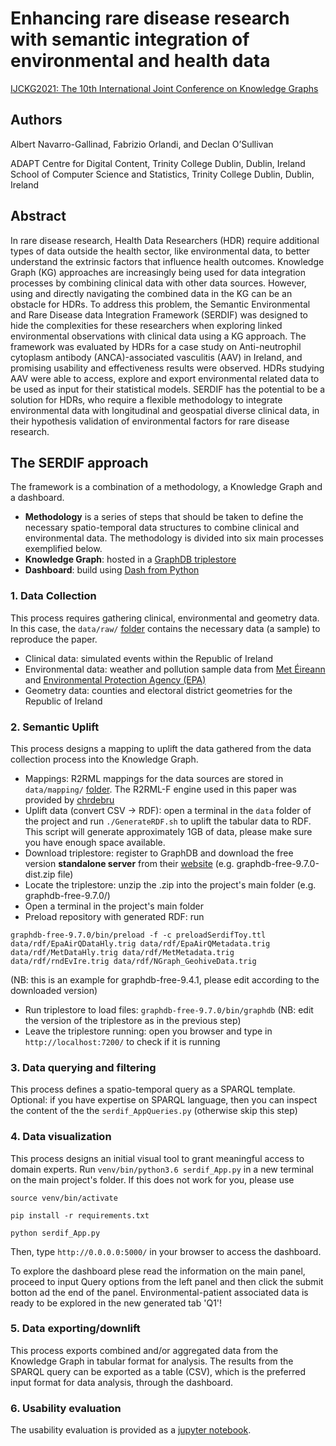 # Enhancing rare disease research with semantic integration of environmental and health data 
[IJCKG2021: The 10th International Joint Conference on Knowledge Graphs](https://iswc2021.semanticweb.org/in-use-call)

## Authors
Albert Navarro-Gallinad, Fabrizio Orlandi, and Declan O’Sullivan

ADAPT Centre for Digital Content, Trinity College Dublin, Dublin, Ireland
School of Computer Science and Statistics, Trinity College Dublin, Dublin, Ireland

## Abstract
In rare disease research, Health Data Researchers (HDR) require additional types of data outside the health sector, like environmental data, to better understand the extrinsic factors that influence health outcomes. Knowledge Graph (KG) approaches are increasingly being used for data integration processes by combining clinical data with other data sources. However, using and directly navigating the combined data in the KG can be an obstacle for HDRs. To address this problem, the Semantic Environmental and Rare Disease data Integration Framework (SERDIF) was designed to hide the complexities for these researchers when exploring linked environmental observations with clinical data using a KG approach. The framework was evaluated by HDRs for a case study on Anti-neutrophil cytoplasm antibody (ANCA)-associated vasculitis (AAV) in Ireland, and promising usability and effectiveness results were observed. HDRs studying AAV were able to access, explore and export environmental related data to be used as input for their statistical models. SERDIF has the potential to be a solution for HDRs, who require a flexible methodology to integrate environmental data with longitudinal and geospatial diverse clinical data, in their hypothesis validation of environmental factors for rare disease research.

## The SERDIF approach
The framework is a combination of a methodology, a Knowledge Graph and a dashboard.
* **Methodology** is a series of steps that should be taken to define the necessary spatio-temporal data structures to combine clinical and environmental data. The methodology is divided into six main processes exemplified below.
* **Knowledge Graph**: hosted in a [GraphDB triplestore](https://graphdb.ontotext.com/)
* **Dashboard**: build using [Dash from Python](https://plotly.com/dash/)

### 1. Data Collection
This process requires gathering clinical, environmental and geometry data. In this case, the `data/raw/` [folder](https://github.com/navarral/iswc2021-in-use-paper/tree/main/data/raw) contains the necessary data (a sample) to reproduce the paper.

* Clinical data: simulated events within the Republic of Ireland
* Environmental data: weather and pollution sample data from [Met Éireann](https://www.met.ie//climate/available-data/historical-data) and [Environmental Protection Agency (EPA)](http://www.epa.ie/)
* Geometry data: counties and electoral district geometries for the Republic of Ireland

### 2. Semantic Uplift
This process designs a mapping to uplift the data gathered from the data collection process into the Knowledge Graph.

* Mappings: R2RML mappings for the data sources are stored in `data/mapping/` [folder](https://github.com/navarral/iswc2021-in-use-paper/tree/main/data/mapping). The R2RML-F engine used in this paper was provided by [chrdebru](https://github.com/chrdebru/r2rml)
* Uplift data (convert CSV -> RDF): open a terminal in the `data` folder of the project and run `./GenerateRDF.sh` to uplift the tabular data to RDF. This script will generate approximately 1GB of data, please make sure you have enough space available.
* Download triplestore: register to GraphDB and download the free version **standalone server** from their [website](https://www.ontotext.com/products/graphdb/graphdb-free/) (e.g. graphdb-free-9.7.0-dist.zip file)
* Locate the triplestore: unzip the .zip into the project's main folder (e.g. graphdb-free-9.7.0/)
* Open a terminal in the project's main folder
* Preload repository with generated RDF: run

`graphdb-free-9.7.0/bin/preload -f -c preloadSerdifToy.ttl data/rdf/EpaAirQDataHly.trig data/rdf/EpaAirQMetadata.trig data/rdf/MetDataHly.trig data/rdf/MetMetadata.trig data/rdf/rndEvIre.trig data/rdf/NGraph_GeohiveData.trig`

(NB: this is an example for graphdb-free-9.4.1, please edit according to the downloaded version)
* Run triplestore to load files: `graphdb-free-9.7.0/bin/graphdb` (NB: edit the version of the triplestore as in the previous step)
* Leave the triplestore running: open you browser and type in `http://localhost:7200/` to check if it is running

### 3. Data querying and filtering
This process defines a spatio-temporal query as a SPARQL template.
Optional: if you have expertise on SPARQL language, then you can inspect the content of the the `serdif_AppQueries.py` (otherwise skip this step)

### 4. Data visualization
This process designs an initial visual tool to grant meaningful access to domain experts.
Run `venv/bin/python3.6 serdif_App.py` in a new terminal on the main project's folder. If this does not work for you, please use

`source venv/bin/activate` 

`pip install -r requirements.txt`

`python serdif_App.py`

Then, type `http://0.0.0.0:5000/` in your browser to access the dashboard.

To explore the dashboard plese read the information on the main panel, proceed to input Query options from the left panel and then click the submit botton ad the end of the panel. Environmental-patient associated data is ready to be explored in the new generated tab 'Q1'!

### 5. Data exporting/downlift
This process exports combined and/or aggregated data from the Knowledge Graph in tabular format for analysis. The results from the SPARQL query can be exported as a table (CSV), which is the preferred input format for data analysis, through the dashboard.

### 6. Usability evaluation
The usability evaluation is provided as a [jupyter notebook](https://github.com/navarral/iswc2021-in-use-paper/blob/main/figures/FiguresNotebook_ISWC2021.ipynb).
